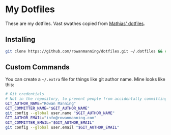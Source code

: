 
My Dotfiles
===========

These are my dotfiles. Vast swathes copied from [Mathias' dotfiles][mathias].

Installing
----------

```sh
git clone https://github.com/rowanmanning/dotfiles.git ~/.dotfiles && cd ~/.dotfiles && source bootstrap.sh
```


Custom Commands
---------------

You can create a `~/.extra` file for things like git author name. Mine looks like this:

```sh
# Git credentials
# Not in the repository, to prevent people from accidentally committing under my name
GIT_AUTHOR_NAME="Rowan Manning"
GIT_COMMITTER_NAME="$GIT_AUTHOR_NAME"
git config --global user.name "$GIT_AUTHOR_NAME"
GIT_AUTHOR_EMAIL="info@rowanmanning.com"
GIT_COMMITTER_EMAIL="$GIT_AUTHOR_EMAIL"
git config --global user.email "$GIT_AUTHOR_EMAIL"
```



[mathias]: https://github.com/mathiasbynens/dotfiles
